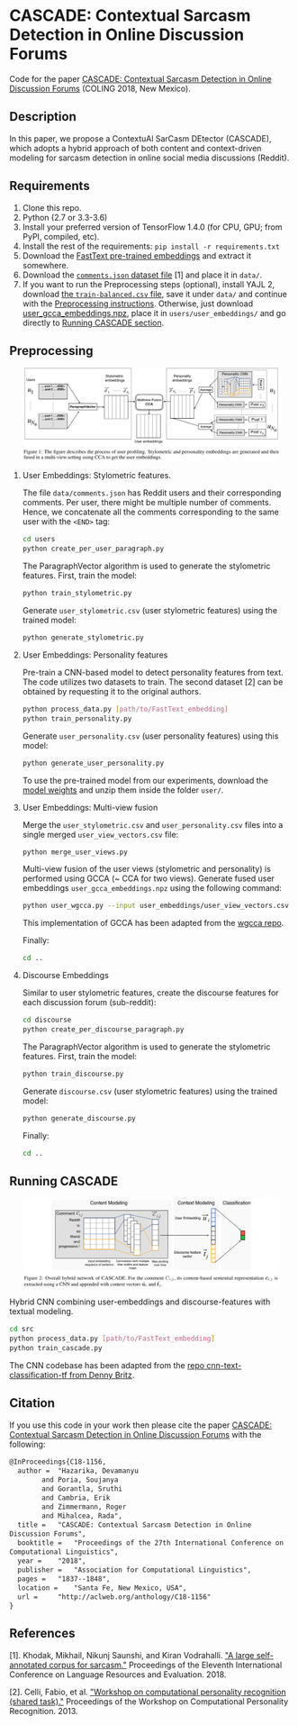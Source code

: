 # CASCADE: Contextual Sarcasm Detection in Online Discussion Forums

Code for the paper [CASCADE: Contextual Sarcasm Detection in Online Discussion Forums](http://aclweb.org/anthology/C18-1156) (COLING 2018, New Mexico).

## Description

In this paper, we propose a ContextuAl SarCasm DEtector (CASCADE), which adopts a hybrid approach of both content and context-driven modeling for sarcasm detection in online social media discussions (Reddit).

## Requirements

1. Clone this repo.
2. Python (2.7 or 3.3-3.6)  
3. Install your preferred version of TensorFlow 1.4.0 (for CPU, GPU; from PyPI, compiled, etc).
4. Install the rest of the requirements: `pip install -r requirements.txt`
5. Download the [FastText pre-trained embeddings](https://s3-us-west-1.amazonaws.com/fasttext-vectors/crawl-300d-2M.vec.zip) and extract it somewhere.
6. Download the [`comments.json` dataset file](https://drive.google.com/file/d/1ew-85sh2z3fv1yGgIwBoeIHUvP8fMnxU/view?usp=sharing) [1] and place it in `data/`.
7. If you want to run the Preprocessing steps (optional), install YAJL 2, download [the `train-balanced.csv` file](https://drive.google.com/file/d/18GwcTqXo_lcMJmc5ms6s2KaL0Dh-95GP/view), save it under `data/` and continue with the [Preprocessing instructions](#preprocessing). Otherwise, just download [user_gcca_embeddings.npz](https://drive.google.com/file/d/1mQoe_48LO67plyo98DVeCC9NabVXdm82/view?usp=sharing), place it in `users/user_embeddings/` and go directly to [Running CASCADE section](#running-cascade).

## Preprocessing

<p align="center">
  <img src="cca.jpg" alt="User Embeddings" width="90%">
</p>

1. User Embeddings: Stylometric features.

    The file `data/comments.json` has Reddit users and their corresponding comments. Per user, there might be multiple number of comments. Hence, we concatenate all the comments corresponding to the same user with the `<END>` tag:

    ```bash
    cd users
    python create_per_user_paragraph.py
    ```

    The ParagraphVector algorithm is used to generate the stylometric features. First, train the model:

    ```bash
    python train_stylometric.py
    ```
        
    Generate `user_stylometric.csv` (user stylometric features) using the trained model:
     
    ```bash
    python generate_stylometric.py
    ```

2. User Embeddings: Personality features

    Pre-train a CNN-based model to detect personality features from text. The code utilizes two datasets to train. The second dataset [2] can be obtained by requesting it to the original authors.
     
    ```bash
    python process_data.py [path/to/FastText_embedding]
    python train_personality.py
    ```

    Generate `user_personality.csv` (user personality features) using this model:

    ```bash
    python generate_user_personality.py
    ```
    
    To use the pre-trained model from our experiments, download the [model weights](https://drive.google.com/file/d/1KK0p6tStgaEXLtAni1u3_W2jGlq8g1Nq/view?usp=sharing) and unzip them inside the folder `user/`.

3. User Embeddings: Multi-view fusion

    Merge the `user_stylometric.csv` and `user_personality.csv` files into a single merged `user_view_vectors.csv` file:
    
    ```bash
    python merge_user_views.py
    ```
    
    Multi-view fusion of the user views (stylometric and personality) is performed using GCCA (~ CCA for two views). Generate fused user embeddings `user_gcca_embeddings.npz` using the following command:
    
    ```bash
    python user_wgcca.py --input user_embeddings/user_view_vectors.csv --output user_embeddings/user_gcca_embeddings.npz --k 100 --no_of_views 2
    ```
    
    This implementation of GCCA has been adapted from the [wgcca repo](https://github.com/abenton/wgcca).
    
    Finally:
    
    ```bash
    cd ..
    ```

4. Discourse Embeddings

    Similar to user stylometric features, create the discourse features for each discussion forum (sub-reddit):
    
    ```bash
    cd discourse
    python create_per_discourse_paragraph.py
    ```
    
    The ParagraphVector algorithm is used to generate the stylometric features. First, train the model:
    
    ```bash
    python train_discourse.py
    ```
    
    Generate `discourse.csv` (user stylometric features) using the trained model:
     
    ```bash
    python generate_discourse.py
    ```
    
    Finally:
    
    ```bash
    cd ..
    ```

## Running CASCADE

<p align="center">
  <img src="overall_model.jpg" alt="Hybrid CNN" width="90%">
</p>

Hybrid CNN combining user-embeddings and discourse-features with textual modeling.
 
```bash
cd src
python process_data.py [path/to/FastText_embedding]
python train_cascade.py
```

The CNN codebase has been adapted from the [repo cnn-text-classification-tf from Denny Britz](https://github.com/dennybritz/cnn-text-classification-tf).

## Citation

If you use this code in your work then please cite the paper [CASCADE: Contextual Sarcasm Detection in Online Discussion Forums](http://aclweb.org/anthology/C18-1156) with the following:

```
@InProceedings{C18-1156,
  author = 	"Hazarika, Devamanyu
		and Poria, Soujanya
		and Gorantla, Sruthi
		and Cambria, Erik
		and Zimmermann, Roger
		and Mihalcea, Rada",
  title = 	"CASCADE: Contextual Sarcasm Detection in Online Discussion Forums",
  booktitle = 	"Proceedings of the 27th International Conference on Computational Linguistics",
  year = 	"2018",
  publisher = 	"Association for Computational Linguistics",
  pages = 	"1837--1848",
  location = 	"Santa Fe, New Mexico, USA",
  url = 	"http://aclweb.org/anthology/C18-1156"
}
```

## References

[1]. Khodak, Mikhail, Nikunj Saunshi, and Kiran Vodrahalli. ["A large self-annotated corpus for sarcasm."](https://arxiv.org/abs/1704.05579) Proceedings of the Eleventh International Conference on Language Resources and Evaluation. 2018.

[2]. Celli, Fabio, et al. ["Workshop on computational personality recognition (shared task)."](http://www.aaai.org/ocs/index.php/ICWSM/ICWSM13/paper/download/6190/6306) Proceedings of the Workshop on Computational Personality Recognition. 2013.
